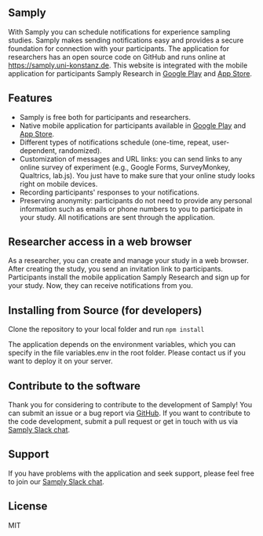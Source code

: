 ## Samply

With Samply you can schedule notifications for experience sampling studies. Samply makes sending notifications easy and provides a secure foundation for connection with your participants. The application for researchers has an open source code on GitHub and runs online at https://samply.uni-konstanz.de. This website is integrated with the mobile application for participants Samply Research in <a href="https://play.google.com/store/apps/details?id=org.js.samply" target="_blank">Google Play</a> and <a href="https://apps.apple.com/app/samply-research/id1511062019" target="_blank">App Store</a>.

## Features

* Samply is free both for participants and researchers.
* Native mobile application for participants available in <a href="https://play.google.com/store/apps/details?id=org.js.samply" target="_blank">Google Play</a> and <a href="https://apps.apple.com/app/samply-research/id1511062019" target="_blank">App Store</a>.
* Different types of notifications schedule (one-time, repeat, user-dependent, randomized).
* Customization of messages and URL links: you can send links to any online survey of experiment (e.g., Google Forms, SurveyMonkey, Qualtrics, lab.js). You just have to make sure that your online study looks right on mobile devices.
* Recording participants' responses to your notifications.
* Preserving anonymity: participants do not need to provide any personal information such as emails or phone numbers to you to participate in your study. All notifications are sent through the application.

## Researcher access in a web browser

As a researcher, you can create and manage your study in a web browser. After creating the study, you send an invitation link to participants. Participants install the mobile application Samply Research and sign up for your study. Now, they can receive notifications from you.

## Installing from Source (for developers)

Clone the repository to your local folder and run `npm install`

The application depends on the environment variables, which you can specify in the file variables.env in the root folder.
Please contact us if you want to deploy it on your server.

## Contribute to the software

Thank you for considering to contribute to the development of Samply! You can submit an issue or a bug report via [GitHub](https://github.com/Yury-Shevchenko/samply/issues/new). If you want to contribute to the code development, submit a pull request or get in touch with us via [Samply Slack chat](https://join.slack.com/t/samply-workspace/shared_invite/zt-e085hyyv-pFczGQFnVCA2w8lkcTmk6w).

## Support

If you have problems with the application and seek support, please feel free to join our [Samply Slack chat](https://join.slack.com/t/samply-workspace/shared_invite/zt-e085hyyv-pFczGQFnVCA2w8lkcTmk6w).

## License

MIT
